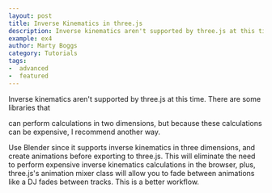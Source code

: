 ```yaml
---
layout: post
title: Inverse Kinematics in three.js
description: Inverse kinematics aren't supported by three.js at this time. There are some libraries that can perform calculations in two dimensions, but because these calculations can be expensive, I recommend another way.
example: ex4
author: Marty Boggs
category: Tutorials
tags:
-  advanced
-  featured
---
```


Inverse kinematics aren't supported by three.js at this time. There are some libraries that
<!--more-->
can perform calculations in two dimensions, but because these calculations can be expensive, I recommend another way.

Use Blender since it supports inverse kinematics in three dimensions, and create animations before exporting to three.js. This will eliminate the need to perform expensive inverse kinematics calculations in the browser, plus, three.js's animation mixer class will allow you to fade between animations like a DJ fades between tracks. This is a better workflow.

<!-- To get started, we'll use this <a href="/threejs-world-blank-template.html" download="threejs-world-{{page.example}}.html">basic template <i class="fa fa-download"></i></a> that I use in a lot of posts. Open the template to follow along. -->
